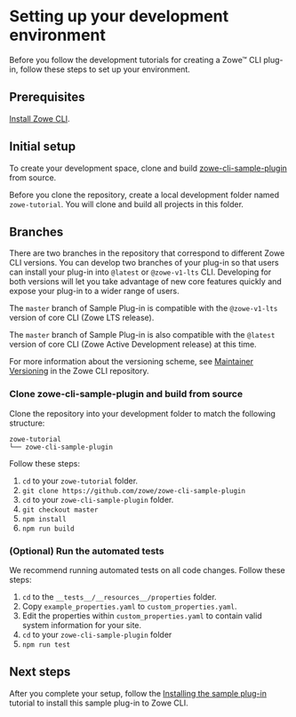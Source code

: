 # Setting up your development environment
Before you follow the development tutorials for creating a Zowe&trade; CLI plug-in, follow these steps to set up your environment.

## Prerequisites
[Install Zowe CLI](../../user-guide/cli-installcli#methods-to-install-zowe-cli).

## Initial setup
To create your development space, clone and build [zowe-cli-sample-plugin](https://github.com/zowe/zowe-cli-sample-plugin/#zowe-cli-sample-plug-in) from source.

Before you clone the repository, create a local development folder named `zowe-tutorial`. You will clone and build all projects in this folder.

## Branches

There are two branches in the repository that correspond to different Zowe CLI versions. You can develop two branches of your plug-in so that users can install your plug-in into `@latest` or `@zowe-v1-lts` CLI. Developing for both versions will let you take advantage of new core features quickly and expose your plug-in to a wider range of users.

The `master` branch of Sample Plug-in is compatible with the `@zowe-v1-lts` version of core CLI (Zowe LTS release).

The `master` branch of Sample Plug-in is also compatible with the `@latest` version of core CLI (Zowe Active Development release) at this time.

For more information about the versioning scheme, see [Maintainer Versioning](https://github.com/zowe/zowe-cli/blob/master/docs/MaintainerVersioning.md) in the Zowe CLI repository.

### Clone zowe-cli-sample-plugin and build from source
Clone the repository into your development folder to match the following structure:
```
zowe-tutorial
└── zowe-cli-sample-plugin
```
Follow these steps:
1. `cd` to your `zowe-tutorial` folder.
2. `git clone https://github.com/zowe/zowe-cli-sample-plugin`
3. `cd` to your `zowe-cli-sample-plugin` folder.
4. `git checkout master`
5. `npm install`
6. `npm run build`

### (Optional) Run the automated tests
We recommend running automated tests on all code changes. Follow these steps:

1. `cd` to the `__tests__/__resources__/properties` folder.
2. Copy `example_properties.yaml` to `custom_properties.yaml`.
3. Edit the properties within `custom_properties.yaml` to contain valid system information for your site.
4. `cd` to your `zowe-cli-sample-plugin` folder
5. `npm run test`

## Next steps
After you complete your setup, follow the [Installing the sample plug-in](cli-installing-sample-plugin.md) tutorial to install this sample plug-in to Zowe CLI.
